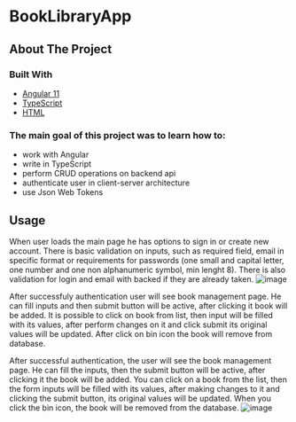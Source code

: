 # BookLibraryApp

## About The Project

### Built With
- [Angular 11](https://angular.io/)
- [TypeScript](https://www.typescriptlang.org/)
- [HTML](https://www.w3.org/html/)

### The main goal of this project was to learn how to:
- work with Angular
- write in TypeScript
- perform CRUD operations on backend api
- authenticate user in client-server architecture
- use Json Web Tokens

## Usage
When user loads the main page he has options to sign in or create new account. There is basic validation on inputs, such as required field, email in specific format or requirements for passwords (one small and capital letter, one number and one non alphanumeric symbol, min lenght 8). There is also validation for login and email with backed if they are already taken.
![image](https://user-images.githubusercontent.com/49397084/111169358-2a410600-85a3-11eb-961a-0d83edd9c8f9.png)

After successfuly authentication user will see book management page. He can fill inputs and then submit button will be active, after clicking it book will be added.
It is possible to click on book from list, then input will be filled with its values, after perform changes on it and click submit its original values will be updated.
After click on bin icon the book will remove from database.

After successful authentication, the user will see the book management page. He can fill the inputs, then the submit button will be active, after clicking it the book will be added.
You can click on a book from the list, then the form inputs will be filled with its values, after making changes to it and clicking the submit button, its original values will be updated.
When you click the bin icon, the book will be removed from the database.
![image](https://user-images.githubusercontent.com/49397084/111171397-2f9f5000-85a5-11eb-876e-552b092cca81.png)
